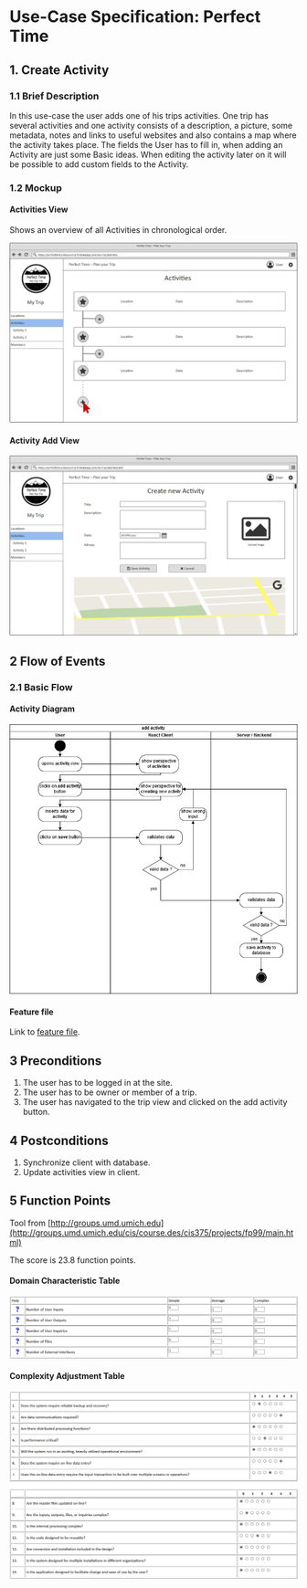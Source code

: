 # Use-Case Specification: Perfect Time

## 1. Create Activity
### 1.1 Brief Description

In this use-case the user adds one of his trips activities. One trip has several activities and one activity consists of a description, a picture, some metadata, notes and links to useful websites and also contains a map where the activity takes place. The fields the User has to fill in, when adding an Activity are just some Basic ideas. When editing the activity later on it will be possible to add custom fields to the Activity.

### 1.2 Mockup

#### Activities View
Shows an overview of all Activities in chronological order.

![mockup file missing][mu1]

[mu1]: ./ActivitiesView.png "Mockup"

#### Activity Add View

![mockup file missing][mu2]

[mu2]: ./AddActivity.png "Mockup"


## 2 Flow of Events

### 2.1 Basic Flow

#### Activity Diagram

![activity diagram file missing][ad]

[ad]: ./addActivity_activityDiagramm.png "Activity Diagram"

#### Feature file
Link to [feature file](../../../features/addActivity.feature).


## 3 Preconditions
1. The user has to be logged in at the site.
2. The user has to be owner or member of a trip.
3. The user has navigated to the trip view and clicked on the add activity button.


## 4 Postconditions
1. Synchronize client with database.
2. Update activities view in client.


## 5 Function Points
Tool from [http://groups.umd.umich.edu](http://groups.umd.umich.edu/cis/course.des/cis375/projects/fp99/main.html)

The score is 23.8 function points.

#### Domain Characteristic Table

![function points file missing][fp1]

[fp1]: ./addActivity_fpDomain.png "Domain Characterictics"

#### Complexity Adjustment Table

![function points file missing][fp2]

[fp2]: ./addActivity_fpComplexity.png "Complexity Adjustments"